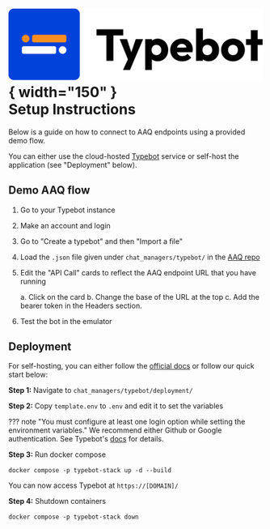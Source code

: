 # ![typebot logo](./typebot_logo.svg){ width="150" } <br/> Setup Instructions

Below is a guide on how to connect to AAQ endpoints using a provided demo flow.

You can either use the cloud-hosted [Typebot](https://typebot.io/) service or self-host the application (see "Deployment" below).

## Demo AAQ flow

1. Go to your Typebot instance
2. Make an account and login
3. Go to "Create a typebot" and then "Import a file"
4. Load the `.json` file given under `chat_managers/typebot/` in the [AAQ repo](https://github.com/IDinsight/aaq-core/tree/main/chat_managers/typebot)
5. Edit the "API Call" cards to reflect the AAQ endpoint URL that you have running

    a. Click on the card
    b. Change the base of the URL at the top
    c. Add the bearer token in the Headers section.

6. Test the bot in the emulator

## Deployment

For self-hosting, you can either follow the [official docs](https://docs.typebot.io/self-hosting/get-started)
or follow our quick start below:

**Step 1:** Navigate to `chat_managers/typebot/deployment/`

**Step 2:** Copy `template.env` to `.env` and edit it to set the variables

??? note "You must configure at least one login option while setting the environment variables."
    We recommend either Github or Google authentication. See Typebot's
    [docs](https://docs.typebot.io/self-hosting/configuration) for details.

**Step 3:** Run docker compose

    docker compose -p typebot-stack up -d --build

You can now access Typebot at `https://[DOMAIN]/`

**Step 4:** Shutdown containers

    docker compose -p typebot-stack down
